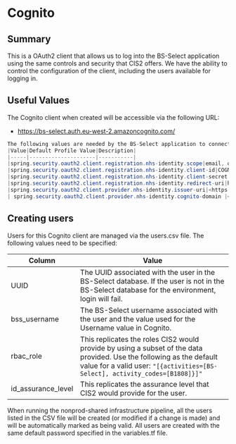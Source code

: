 # Cognito

## Summary

This is a OAuth2 client that allows us to log into the BS-Select application using the
same controls and security that CIS2 offers.  We have the ability to control the configuration
of the client, including the users available for logging in.

## Useful Values

The Cognito client when created will be accessible via the following URL:

* <https://bs-select.auth.eu-west-2.amazoncognito.com/>

```java
The following values are needed by the BS-Select application to connect to this Cognito instance:
|Value|Default Profile Value|Description|
|-----|---------------------|-----------|
|spring.security.oauth2.client.registration.nhs-identity.scope|email, openid, profile, aws.cognito.signin.user.admin|The scope used by OAuth2 for the users.|
|spring.security.oauth2.client.registration.nhs-identity.client-id|COGNITO_CLIENT_ID_TO_BE_REPLACED|The client ID for the Cognito user client instance.|
|spring.security.oauth2.client.registration.nhs-identity.client-secret|COGNITO_CLIENT_SECRET_TO_BE_REPLACED|The client secret for the Cognito user client instance.|
|spring.security.oauth2.client.registration.nhs-identity.redirect-uri|https://<environment>/bss/login/oauth2/code/nhs-identity|The redirect once authentication has been completed.|
|spring.security.oauth2.client.provider.nhs-identity.issuer-uri|<https://cognito-idp.eu-west-2.amazonaws.com/COGNITO_ISSUER_URI_TO_BE_REPLACED/>|The issuer-uri, the full URL is required but main value required is the ID of the Cognito user pool|
| spring.security.oauth2.client.provider.nhs-identity.cognito-domain |<https://bs-select.auth.eu-west-2.amazoncognito.com/>|The domain to direct to for login.|
```

## Creating users

Users for this Cognito client are managed via the users.csv file.  The following values need to be
specified:

|Column|Value|
|------|-----|
|UUID|The UUID associated with the user in the BS-Select database. If the user is not in the BS-Select database for the environment, login will fail.|
|bss_username|The BS-Select username associated with the user and the value used for the Username value in Cognito.|
|rbac_role|This replicates the roles CIS2 would provide by using a subset of the data provided. Use the following as the default value for a valid user: `"[{activities=[BS-Select], activity_codes=[B1808]}]"`
|id_assurance_level|This replicates the assurance level that CIS2 would provide for the user.|

When running the nonprod-shared infrastructure pipeline, all the users listed in the CSV file will be created (or modified if a change is made) and
will be automatically marked as being valid. All users are created with the same default password specified in the variables.tf file.

